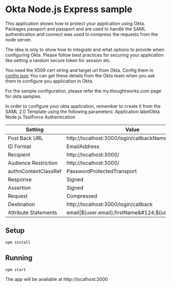 Okta Node.js Express sample
===========================

This application shows how to protect your application using Okta. Packages passport and passport and are used to handle the SAML authentication and connect was used to compress the requests from the node server.

The idea is only to show how to integrate and what options to provide when configuring Okta. Please follow best practices for securing your application like setting a random secure token for session etc.

You need the X509 cert string and target url from Okta. Config them in [config.json](config.json)  You can get these details from the Okta team when you ask them to configure you application in Okta.


For the sample configuration, please refer the my.thoughtworks.com page for okta samples.

In order to configure your okta application, remember to create it from the SAML 2.0 Template using the following parameters:
Application labelOkta Node.js TestForce Authentication

| Setting              | Value                                                     |
| ---------------------|---------------------------------------------------------- |
| Post Back URL        | http://localhost:3000/login/callbackName                  |
| ID Format            | EmailAddress                                              |
| Recipient            | http://localhost:3000/                                    |
| Audience Restriction | http://localhost:3000/                                    |
| authnContextClassRef | PasswordProtectedTransport                                |
| Response             | Signed                                                    |
| Assertion            | Signed                                                    |
| Request              | Compressed                                                |
| Destination          | http://localhost:3000/login/callback                      |
| Attribute Statements | email&#124;${user.email},firstName&#124;${user.firstName} |

Setup
-----
`npm install`

Running
-------
`npm start`

The app will be available at http://localhost:3000




